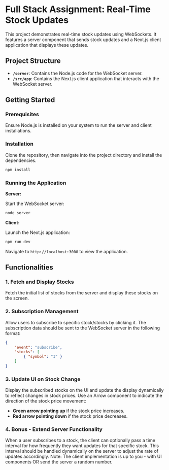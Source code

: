 # Full Stack Assignment: Real-Time Stock Updates

This project demonstrates real-time stock updates using WebSockets. It features a server component that sends stock updates and a Next.js client application that displays these updates.

## Project Structure

- **`/server`**: Contains the Node.js code for the WebSocket server.
- **`/src/app`**: Contains the Next.js client application that interacts with the WebSocket server.

## Getting Started

### Prerequisites

Ensure Node.js is installed on your system to run the server and client installations.

### Installation

Clone the repository, then navigate into the project directory and install the dependencies.

```bash
npm install
```

### Running the Application

**Server:**

Start the WebSocket server:

```bash
node server
```

**Client:**

Launch the Next.js application:

```bash
npm run dev
```

Navigate to `http://localhost:3000` to view the application.

## Functionalities

### 1. Fetch and Display Stocks

Fetch the initial list of stocks from the server and display these stocks on the screen.

### 2. Subscription Management

Allow users to subscribe to specific stock/stocks by clicking it. The subscription data should be sent to the WebSocket server in the following format:

```json
{
    "event": "subscribe",
    "stocks": [
        { "symbol": "I" }
    ]
}
```

### 3. Update UI on Stock Change

Display the subscribed stocks on the UI and update the display dynamically to reflect changes in stock prices. Use an Arrow component to indicate the direction of the stock price movement:

- **Green arrow pointing up** if the stock price increases.
- **Red arrow pointing down** if the stock price decreases.


### 4. Bonus - Extend Server Functionality

When a user subscribes to a stock, the client can optionally pass a time interval for how frequently they want updates for that specific stock. This interval should be handled dynamically on the server to adjust the rate of updates accordingly. 
Note: The client implementation is up to you - with UI components OR send the server a random number.
